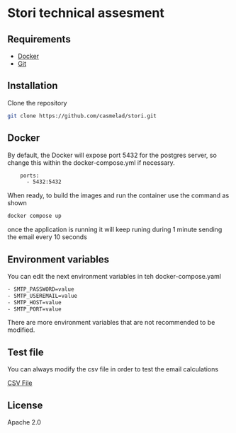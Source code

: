 # Stori technical assesment

## Requirements

- [Docker](https://www.docker.com/)
- [Git](https://git-scm.com/downloads)

## Installation

Clone the repository

```sh
git clone https://github.com/casmelad/stori.git
```
## Docker

By default, the Docker will expose port 5432 for the postgres server, so change this within the
docker-compose.yml if necessary. 

```sh
    ports:
      - 5432:5432
```

When ready, to build the images and run the container use the command as shown

```sh
docker compose up
```

once the application is running it will keep runing during 1 minute sending the email every 10 seconds

## Environment variables

You can edit the next environment variables in teh docker-compose.yaml



```sh
- SMTP_PASSWORD=value
- SMTP_USEREMAIL=value
- SMTP_HOST=value
- SMTP_PORT=value
```

There are more environment variables that are not recommended to be modified.

## Test file

You can always modify the csv file in order to test the email calculations

[CSV File](https://github.com/casmelad/stori/blob/main/txns.csv)


## License

Apache 2.0
